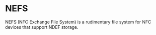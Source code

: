 # NEFS
NEFS (NFC Exchange File System) is a rudimentary file system for NFC devices that support NDEF storage.
